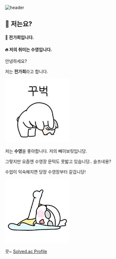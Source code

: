 ![header](https://capsule-render.vercel.app/api?type=rounded&color=gradient&height=200&section=header&text=안녕하세요!%20%F0%9F%A4%97)

<div>
  <!--Body-->
  
  ## 👀 저는요? 
  #### :raising_hand: 전가희입니다. <br/>
  #### :fire: 저의 취미는 수영입니다.<br/>

  
안녕하세요? <br>

저는 **전가희**라고 합니다.  


![인사](꾸벅초.jpg)

저는 **수영**을 좋아합니다. 
저의 빼이보릿입니당.



그렇지만 요즘엔 수영장 문턱도 못밟고 있숩니당.. 슬프네용? 

수업이 익숙해지면 당장 수영장부터 갈겁니당! 

![수영](./수영.png)

끗~
[Solved.ac Profile](http://mazassumnida.wtf/api/v2/generate_badge?boj=%EB%B0%B1%EC%A4%80%EC%95%84%EC%9D%B4%EB%94%94)




